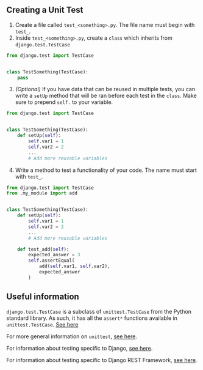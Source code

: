 ## Creating a Unit Test

1. Create a file called `test_<something>.py`. The file name must begin with `test_`.
2. Inside `test_<something>.py`, create a `class` which inherits from `django.test.TestCase`
```Python
from django.test import TestCase


class TestSomething(TestCase):
    pass
```
3. *(Optional)* If you have data that can be reused in multiple tests, you can write a `setUp` method that will be ran before each test in the `class`. Make sure to prepend `self.` to your variable.
```Python
from django.test import TestCase


class TestSomething(TestCase):
    def setUp(self):
        self.var1 = 1
        self.var2 = 2
        ...
        # Add more reusable variables
```
4. Write a method to test a functionality of your code. The name must start with `test_`.
```Python
from django.test import TestCase
from .my_module import add


class TestSomething(TestCase):
    def setUp(self):
        self.var1 = 1
        self.var2 = 2
        ...
        # Add more reusable variables

    def test_add(self):
        expected_answer = 3
        self.assertEqual(
            add(self.var1, self.var2),
            expected_answer
        )
```
## Useful information
`django.test.TestCase` is a subclass of `unittest.TestCase` from the Python standard library. As such, it has all the `assert*` functions available in `unittest.TestCase`. [See here](https://docs.python.org/3/library/unittest.html#unittest.TestCase)

For more general information on `unittest`, [see here](https://docs.python.org/3/library/unittest.html).

For information about testing specific to Django, [see here](https://docs.djangoproject.com/en/4.0/topics/testing/).

For information about testing specific to Django REST Framework, [see here](https://www.django-rest-framework.org/api-guide/testing/).